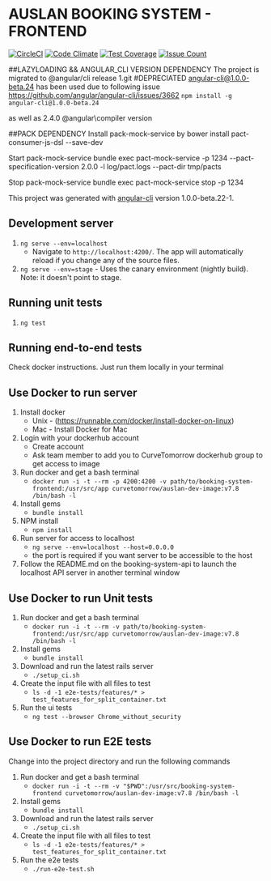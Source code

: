  # AUSLAN BOOKING SYSTEM - FRONTEND

[![CircleCI](https://circleci.com/bb/curvetomorrow/booking-system-frontend/tree/master.svg?style=svg)](https://circleci.com/bb/curvetomorrow/booking-system-frontend/tree/master)
[![Code Climate](https://codeclimate.com/repos/5858b42d43c09c72c3000c29/badges/c9005dc4d8c9a34aaa8d/gpa.svg)](https://codeclimate.com/repos/5858b42d43c09c72c3000c29/feed)
[![Test Coverage](https://codeclimate.com/repos/5858b42d43c09c72c3000c29/badges/c9005dc4d8c9a34aaa8d/coverage.svg)](https://codeclimate.com/repos/5858b42d43c09c72c3000c29/coverage)
[![Issue Count](https://codeclimate.com/repos/5858b42d43c09c72c3000c29/badges/c9005dc4d8c9a34aaa8d/issue_count.svg)](https://codeclimate.com/repos/5858b42d43c09c72c3000c29/feed)

##LAZYLOADING && ANGULAR_CLI VERSION DEPENDENCY
The project is migrated to @angular/cli release 1.git
#DEPRECIATED
angular-cli@1.0.0-beta.24 has been used due to following issue https://github.com/angular/angular-cli/issues/3662
 `npm install -g angular-cli@1.0.0-beta.24`

 as well as 2.4.0 @angular\compiler version


##PACK DEPENDENCY
Install pack-mock-service by
bower install pact-consumer-js-dsl --save-dev

Start pack-mock-service
bundle exec pact-mock-service -p 1234 --pact-specification-version 2.0.0 -l log/pact.logs --pact-dir tmp/pacts

Stop pack-mock-service
bundle exec pact-mock-service stop -p 1234

This project was generated with [angular-cli](https://github.com/angular/angular-cli) version 1.0.0-beta.22-1.

## Development server

   1. `ng serve --env=localhost`
       * Navigate to `http://localhost:4200/`. The app will automatically reload if you change any of the source files.
   1. `ng serve --env=stage` - Uses the canary environment (nightly build). Note: it doesn't point to stage.

## Running unit tests

   1. `ng test`

## Running end-to-end tests

Check docker instructions. Just run them locally in your terminal


## Use Docker to run server

   1. Install docker
        * Unix - (https://runnable.com/docker/install-docker-on-linux)
        * Mac - Install Docker for Mac
   1. Login with your dockerhub account
        * Create account
        * Ask team member to add you to CurveTomorrow dockerhub group to get access to image
   1. Run docker and get a bash terminal
        * `docker run -i -t --rm -p 4200:4200 -v path/to/booking-system-frontend:/usr/src/app curvetomorrow/auslan-dev-image:v7.8 /bin/bash -l`
   1. Install gems
        * `bundle install`
   1. NPM install
        * `npm install`
   1. Run server for access to localhost
        * `ng serve --env=localhost --host=0.0.0.0`
        * the port is required if you want server to be accessible to the host
   1. Follow the README.md on the booking-system-api to launch the localhost API server in another terminal window

## Use Docker to run Unit tests

   1. Run docker and get a bash terminal
        * `docker run -i -t --rm -v path/to/booking-system-frontend:/usr/src/app curvetomorrow/auslan-dev-image:v7.8 /bin/bash -l`
   1. Install gems
        * `bundle install`
   1. Download and run the latest rails server
        * `./setup_ci.sh`
   1. Create the input file with all files to test
        * `ls -d -1 e2e-tests/features/* > test_features_for_split_container.txt`
   1. Run the ui tests
        * `ng test --browser Chrome_without_security`

## Use Docker to run E2E tests

Change into the project directory and run the following commands
   1. Run docker and get a bash terminal
        * `docker run -i -t --rm -v "$PWD":/usr/src/booking-system-frontend curvetomorrow/auslan-dev-image:v7.8 /bin/bash -l`
   2. Install gems
        * `bundle install`
   3. Download and run the latest rails server
        * `./setup_ci.sh`
   4. Create the input file with all files to test
        * `ls -d -1 e2e-tests/features/* > test_features_for_split_container.txt`
   5. Run the e2e tests
        * `./run-e2e-test.sh`

